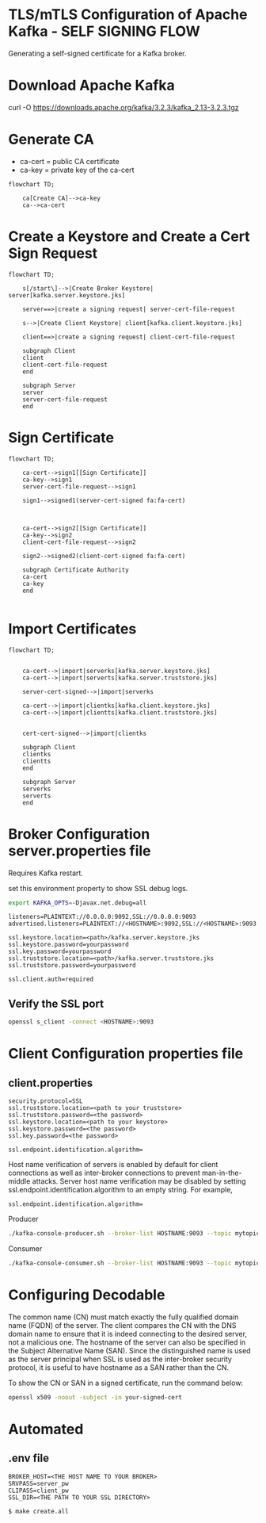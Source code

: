 # TLS/mTLS Configuration of Apache Kafka - SELF SIGNING FLOW
Generating a self-signed certificate for a Kafka broker.


# Download Apache Kafka
curl -O https://downloads.apache.org/kafka/3.2.3/kafka_2.13-3.2.3.tgz


# Generate CA
- ca-cert = public CA certificate
- ca-key = private key of the ca-cert

```mermaid
flowchart TD;

    ca[Create CA]-->ca-key
    ca-->ca-cert

```

# Create a Keystore and Create a Cert Sign Request

```mermaid
flowchart TD;

    s[/start\]-->|Create Broker Keystore| server[kafka.server.keystore.jks]

    server==>|create a signing request| server-cert-file-request

    s-->|Create Client Keystore| client[kafka.client.keystore.jks]

    client==>|create a signing request| client-cert-file-request

    subgraph Client
    client
    client-cert-file-request
    end

    subgraph Server
    server
    server-cert-file-request
    end

```

# Sign Certificate
```mermaid
flowchart TD;

    ca-cert-->sign1[[Sign Certificate]]
    ca-key-->sign1
    server-cert-file-request-->sign1

    sign1-->signed1(server-cert-signed fa:fa-cert)



    ca-cert-->sign2[[Sign Certificate]]
    ca-key-->sign2
    client-cert-file-request-->sign2

    sign2-->signed2(client-cert-signed fa:fa-cert)

    subgraph Certificate Authority
    ca-cert
    ca-key
    end


```

# Import Certificates
```mermaid
flowchart TD;


    ca-cert-->|import|serverks[kafka.server.keystore.jks]
    ca-cert-->|import|serverts[kafka.server.truststore.jks]

    server-cert-signed-->|import|serverks

    ca-cert-->|import|clientks[kafka.client.keystore.jks]
    ca-cert-->|import|clientts[kafka.client.truststore.jks]


    cert-cert-signed-->|import|clientks

    subgraph Client
    clientks
    clientts
    end

    subgraph Server
    serverks
    serverts
    end

```

# Broker Configuration server.properties file
Requires Kafka restart.

set this environment property to show SSL debug logs.
```bash
export KAFKA_OPTS=-Djavax.net.debug=all
```

```properties
listeners=PLAINTEXT://0.0.0.0:9092,SSL://0.0.0.0:9093
advertised.listeners=PLAINTEXT://<HOSTNAME>:9092,SSL://<HOSTNAME>:9093

ssl.keystore.location=<path>/kafka.server.keystore.jks
ssl.keystore.password=yourpassword
ssl.key.password=yourpassword
ssl.truststore.location=<path>/kafka.server.truststore.jks
ssl.truststore.password=yourpassword

ssl.client.auth=required

```

## Verify the SSL port
```bash
openssl s_client -connect <HOSTNAME>:9093
```


# Client Configuration properties file

## client.properties

```properties
security.protocol=SSL
ssl.truststore.location=<path to your truststore>
ssl.truststore.password=<the password>
ssl.keystore.location=<path to your keystore>
ssl.keystore.password=<the password>
ssl.key.password=<the password>

ssl.endpoint.identification.algorithm=
```


Host name verification of servers is enabled by default for client connections as well as inter-broker connections to prevent man-in-the-middle attacks. Server host name verification may be disabled by setting ssl.endpoint.identification.algorithm to an empty string. For example,

```properties
ssl.endpoint.identification.algorithm=
```

Producer
```bash
./kafka-console-producer.sh --broker-list HOSTNAME:9093 --topic mytopic --producer.config PATH_TO_THE_ABOVE_PROPERTIES

```

Consumer
```bash
./kafka-console-consumer.sh --broker-list HOSTNAME:9093 --topic mytopic --consumer.config PATH_TO_THE_ABOVE_PROPERTIES
```


# Configuring Decodable

The common name (CN) must match exactly the fully qualified domain name (FQDN) of the server. The client compares the CN with the DNS domain name to ensure that it is indeed connecting to the desired server, not a malicious one. The hostname of the server can also be specified in the Subject Alternative Name (SAN). Since the distinguished name is used as the server principal when SSL is used as the inter-broker security protocol, it is useful to have hostname as a SAN rather than the CN.

To show the CN or SAN in a signed certificate, run the command below:

```bash
openssl x509 -noout -subject -in your-signed-cert
```


# Automated

## .env file

```properties
BROKER_HOST=<THE HOST NAME TO YOUR BROKER>
SRVPASS=server_pw
CLIPASS=client_pw
SSL_DIR=<THE PATH TO YOUR SSL DIRECTORY>
```


```bash
$ make create.all
```